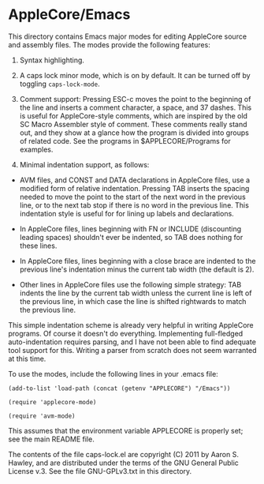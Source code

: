AppleCore/Emacs
===============

This directory contains Emacs major modes for editing AppleCore source
and assembly files. The modes provide the following features:

1.  Syntax highlighting.

2.  A caps lock minor mode, which is on by default.  It can be turned
    off by toggling `caps-lock-mode`.

3.  Comment support: Pressing ESC-c moves the point to the beginning
    of the line and inserts a comment character, a space, and 37
    dashes.  This is useful for AppleCore-style comments, which are
    inspired by the old SC Macro Assembler style of comment.  These
    comments really stand out, and they show at a glance how the
    program is divided into groups of related code.  See the programs
    in $APPLECORE/Programs for examples.

4.  Minimal indentation support, as follows:

  - AVM files, and CONST and DATA declarations in AppleCore files, use
    a modified form of relative indentation. Pressing TAB inserts the
    spacing needed to move the point to the start of the next word in
    the previous line, or to the next tab stop if there is no word in
    the previous line. This indentation style is useful for for lining
    up labels and declarations.

  - In AppleCore files, lines beginning with FN or INCLUDE
    (discounting leading spaces) shouldn't ever be indented, so TAB
    does nothing for these lines.

  - In AppleCore files, lines beginning with a close brace are
    indented to the previous line's indentation minus the current tab
    width (the default is 2).

  - Other lines in AppleCore files use the following simple strategy:
    TAB indents the line by the current tab width unless the current
    line is left of the previous line, in which case the line is
    shifted rightwards to match the previous line.

This simple indentation scheme is already very helpful in writing
AppleCore programs.  Of course it doesn't do everything. Implementing
full-fledged auto-indentation requires parsing, and I have not been
able to find adequate tool support for this.  Writing a parser from
scratch does not seem warranted at this time.

To use the modes, include the following lines in your .emacs file:

   `(add-to-list 'load-path (concat (getenv "APPLECORE") "/Emacs"))`

   `(require 'applecore-mode)`

   `(require 'avm-mode)`

This assumes that the environment variable APPLECORE is properly set;
see the main README file.

The contents of the file caps-lock.el are copyright (C) 2011 by Aaron
S. Hawley, and are distributed under the terms of the GNU General
Public License v.3.  See the file GNU-GPLv3.txt in this directory.

